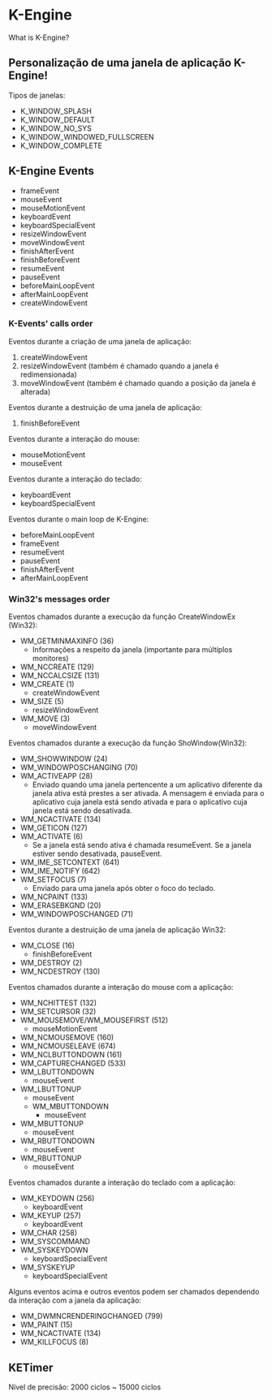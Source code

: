 # K-Engine

What is K-Engine?

## Personalização de uma janela de aplicação K-Engine!

Tipos de janelas:

- K_WINDOW_SPLASH
- K_WINDOW_DEFAULT
- K_WINDOW_NO_SYS
- K_WINDOW_WINDOWED_FULLSCREEN
- K_WINDOW_COMPLETE

## K-Engine Events

- frameEvent
- mouseEvent
- mouseMotionEvent
- keyboardEvent
- keyboardSpecialEvent
- resizeWindowEvent
- moveWindowEvent
- finishAfterEvent
- finishBeforeEvent
- resumeEvent
- pauseEvent
- beforeMainLoopEvent
- afterMainLoopEvent
- createWindowEvent

### K-Events' calls order

Eventos durante a criação de uma janela de aplicação:

1. createWindowEvent
2. resizeWindowEvent (também é chamado quando a janela é redimensionada)
3. moveWindowEvent (também é chamado quando a posição da janela é alterada)

Eventos durante a destruição de uma janela de aplicação:
1. finishBeforeEvent

Eventos durante a interação do mouse:
- mouseMotionEvent
- mouseEvent

Eventos durante a interação do teclado:
- keyboardEvent
- keyboardSpecialEvent

Eventos durante o main loop de K-Engine:
- beforeMainLoopEvent
- frameEvent
- resumeEvent
- pauseEvent
- finishAfterEvent
- afterMainLoopEvent

### Win32's messages order

Eventos chamados durante a execução da função CreateWindowEx (Win32):

- WM_GETMINMAXINFO (36)
  - Informações a respeito da janela (importante para múltiplos monitores)
- WM_NCCREATE (129)
- WM_NCCALCSIZE (131)
- WM_CREATE (1)
  - createWindowEvent
- WM_SIZE (5)
  - resizeWindowEvent
- WM_MOVE (3)
  - moveWindowEvent

Eventos chamados durante a execução da função ShoWindow(Win32):

- WM_SHOWWINDOW (24)
- WM_WINDOWPOSCHANGING (70)
- WM_ACTIVEAPP (28)
  - Enviado quando uma janela pertencente a um aplicativo diferente da janela ativa está prestes a ser ativada. A mensagem é enviada para o aplicativo cuja janela está sendo ativada e para o aplicativo cuja janela está sendo desativada.
- WM_NCACTIVATE (134)
- WM_GETICON (127)
- WM_ACTIVATE (6)
  - Se a janela está sendo ativa é chamada resumeEvent. Se a janela estiver sendo desativada, pauseEvent.
- WM_IME_SETCONTEXT (641)
- WM_IME_NOTIFY (642)
- WM_SETFOCUS (7)
  - Enviado para uma janela após obter o foco do teclado.
- WM_NCPAINT (133)
- WM_ERASEBKGND (20)
- WM_WINDOWPOSCHANGED (71)

Eventos durante a destruição de uma janela de aplicação Win32:
- WM_CLOSE (16)
  - finishBeforeEvent
- WM_DESTROY (2)
- WM_NCDESTROY (130)

Eventos chamados durante a interação do mouse com a aplicação:

- WM_NCHITTEST (132)
- WM_SETCURSOR (32)
- WM_MOUSEMOVE/WM_MOUSEFIRST (512)
  - mouseMotionEvent
- WM_NCMOUSEMOVE (160)
- WM_NCMOUSELEAVE (674)
- WM_NCLBUTTONDOWN (161)
- WM_CAPTURECHANGED (533)
- WM_LBUTTONDOWN
  - mouseEvent
- WM_LBUTTONUP
  - mouseEvent
  - WM_MBUTTONDOWN
	- mouseEvent
- WM_MBUTTONUP
	- mouseEvent
- WM_RBUTTONDOWN
	- mouseEvent
- WM_RBUTTONUP
	- mouseEvent

Eventos chamados durante a interação do teclado com a aplicação:

- WM_KEYDOWN (256)
  - keyboardEvent
- WM_KEYUP (257)
  - keyboardEvent
- WM_CHAR (258)
- WM_SYSCOMMAND
- WM_SYSKEYDOWN
  - keyboardSpecialEvent
- WM_SYSKEYUP
  - keyboardSpecialEvent

Alguns eventos acima e outros eventos podem ser chamados dependendo da interação com a janela da aplicação:

- WM_DWMNCRENDERINGCHANGED (799)
- WM_PAINT (15)
- WM_NCACTIVATE (134)
- WM_KILLFOCUS (8)

## KETimer

Nível de precisão: 2000 ciclos ~ 15000 ciclos
